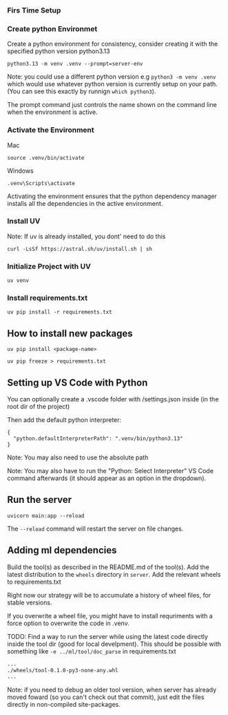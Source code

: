 ### Firs Time Setup

### Create python Environmet

Create a python environment for consistency, consider creating it with the specified python version python3.13

```
python3.13 -m venv .venv --prompt=server-env
```

Note: you could use a different python version e.g `python3 -m venv .venv` which would use whatever python version is currently setup on your path. (You can see this exactly by runnign `which python3`).

The prompt command just controls the name shown on the command line when the environment is active.

### Activate the Environment

Mac

```
source .venv/bin/activate
```

Windows

```
.venv\Scripts\activate
```

Activating the environment ensures that the python dependency manager installs all the dependencies in the active environment.

### Install UV

Note: If uv is already installed, you dont' need to do this

```
curl -LsSf https://astral.sh/uv/install.sh | sh
```

### Initialize Project with UV

```
uv venv
```

### Install requirements.txt

```
uv pip install -r requirements.txt
```

## How to install new packages

```
uv pip install <package-name>
```

```
uv pip freeze > requirements.txt
```

## Setting up VS Code with Python

You can optionally create a .vscode folder with /settings.json inside (in the root dir of the project)

Then add the default python interpreter:

```
{
  "python.defaultInterpreterPath": ".venv/bin/python3.13"
}
```

Note: You may also need to use the absolute path

Note: You may also have to run the "Python: Select Interpreter" VS Code command afterwards (it should appear as an option in the dropdown).

## Run the server

```
uvicorn main:app --reload
```

The `--reload` command will restart the server on file changes.

## Adding ml dependencies

Build the tool(s) as described in the README.md of the tool(s). Add the latest distribution to the `wheels` directory in `server`. Add the relevant wheels to requirements.txt

Right now our strategy will be to accumulate a history of wheel files, for stable versions.

If you overwrite a wheel file, you might have to install requriments with a force option to overwrite the code in .venv.

TODO: Find a way to run the server while using the latest code directly inside the tool dir (good for local develpment). This should be possible with something like `-e ../ml/tool/doc_parse` in requirements.txt

```requirements.txt
...
./wheels/tool-0.1.0-py3-none-any.whl
...
```

Note: if you need to debug an older tool version, when server has already moved foward (so you can't check out that commit), just edit the files directly in non-compiled site-packages.

